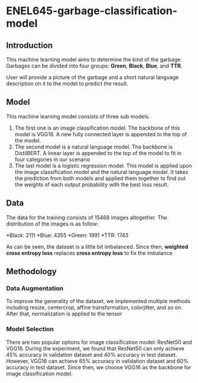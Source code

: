 # ENEL645-garbage-classification-model

## Introduction

This machine learning model aims to determine the kind of the garbage. Garbages can be divided into four groups: **Green**, **Black**, **Blue**, and **TTR**.

User will provide a picture of the garbage and a short natural language description on it to the model to predict the result.

## Model

This machine learning model consists of three sub models.
1. The first one is an image classification model. The backbone of this model is VGG16. A new fully connected layer is appended to the top of the model.
2. The second model is a natural language model. The backbone is DistilBERT. A linear layer is appended to the top of the model to fit in four categories in our scenario
3. The last model is a logistic regression model. This model is applied upon the image classification model and the natural language model. It takes the prediction from both models and applied them together to find out the weights of each output probability with the best loss result.

## Data
The data for the training consists of 15488 images altogether. The distribution of the images is as follow:

*Black: 2111
*Blue: 4355
*Green: 1991
*TTR: 1743

As can be seen, the dataset is a little bit imbalanced. Since then, **weighted cross entropy loss** replaces **cross entropy loss** to fix the imbalance

## Methodology

### Data Augmentation
To improve the generality of the dataset, we implemented multiple methods including resize, centercrop, affine transformation, colorjitter, and so on. After that, normalization is applied to the tensor

### Model Selection
There are two popular options for image classification model: ResNet50 and VGG16. During the experiment, we found that ResNet50 can only achieve 45% accuracy in validation dataset and 40% accuracy in test dataset. However, VGG16 can achieve 65% accuracy in validation dataset and 60% accuracy in test dataset. Since then, we choose VGG16 as the backbone for image classification model.
